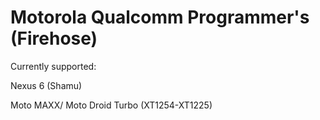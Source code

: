 # Motorola Qualcomm Programmer's (Firehose)

Currently supported:

Nexus 6 (Shamu)

Moto MAXX/ Moto Droid Turbo (XT1254-XT1225)
